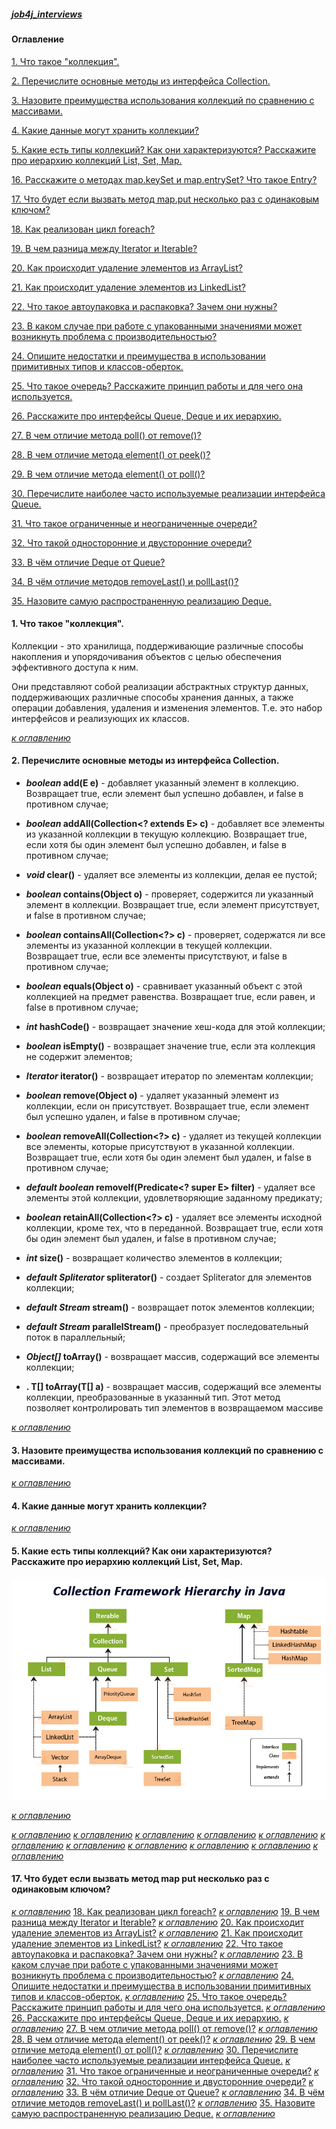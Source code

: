 ##### [job4j_interviews](https://github.com/shaporen/job4j_interviews/blob/main/README.md)
#### Оглавление
[1. Что такое "коллекция".](#1-Что-такое-коллекция)

[2. Перечислите основные методы из интерфейса Collection.](#2-Перечислите-основные-методы-из-интерфейса-Collection)

[3. Назовите преимущества использования коллекций по сравнению с массивами.](#3-Назовите-преимущества-использования-коллекций-по-сравнению-с-массивами)

[4. Какие данные могут хранить коллекции?](#4-Какие-данные-могут-хранить-коллекции)

[5. Какие есть типы коллекций? Как они характеризуются? Расскажите про иерархию коллекций List, Set, Map.](#5-Какие-есть-типы-коллекций-Как-они-характеризуются-Расскажите-про-иерархию-коллекций-List-Set-Map)

[](#)

[](#)

[](#)

[](#)

[](#)

[](#)

[](#)

[](#)

[](#)

[](#)

[16. Расскажите о методах map.keySet и map.entrySet? Что такое Entry?](#16-Расскажите-о-методах-map-keySet-и-map-entrySet-Что-такое-Entry)

[17. Что будет если вызвать метод map.put несколько раз с одинаковым ключом?](#17-Что-будет-если-вызвать-метод-map-put-несколько-раз-с-одинаковым-ключом)

[18. Как реализован цикл foreach?](#18-Как-реализован-цикл-foreach)

[19. В чем разница между Iterator и Iterable?](#19-В-чем-разница-между-Iterator-и-Iterable)

[20. Как происходит удаление элементов из ArrayList?](#20-Как-происходит-удаление-элементов-из-ArrayList)

[21. Как происходит удаление элементов из LinkedList?](#21-Как-происходит-удаление-элементов-из-LinkedList)

[22. Что такое автоупаковка и распаковка? Зачем они нужны?](#22-Что-такое-автоупаковка-и-распаковка-Зачем-они-нужны)

[23. В каком случае при работе с упакованными значениями может возникнуть проблема с производительностью?](#23-В-каком-случае-при-работе-с-упакованными-значениями-может-возникнуть-проблема-с-производительностью)

[24. Опишите недостатки и преимущества в использовании примитивных типов и классов-оберток.](#24-Опишите-недостатки-и-преимущества-в-использовании-примитивных-типов-и-классов-оберток)

[25. Что такое очередь? Расскажите принцип работы и для чего она используется.](#25-Что-такое-очередь-Расскажите-принцип-работы-и-для-чего-она-используется)

[26. Расскажите про интерфейсы Queue, Deque и их иерархию.](#26-Расскажите-про-интерфейсы-Queue-Deque-и-их-иерархию)

[27. В чем отличие метода poll() от remove()?](#27-В-чем-отличие-метода-poll()-от-remove())

[28. В чем отличие метода element() от peek()?](#28-В-чем-отличие-метода-element()-от-peek())

[29. В чем отличие метода element() от poll()?](#29-В-чем-отличие-метода-element()-от-poll())

[30. Перечислите наиболее часто используемые реализации интерфейса Queue.](#30-Перечислите-наиболее-часто-используемые-реализации-интерфейса-Queue)

[31. Что такое ограниченные и неограниченные очереди?](#31-Что-такое-ограниченные-и-неограниченные-очереди)

[32. Что такой односторонние и двусторонние очереди?](#32-Что-такой-односторонние-и-двусторонние-очереди)

[33. В чём отличие Deque от Queue?](#33-В-чём-отличие-Deque-от-Queue)

[34. В чём отличие методов removeLast() и pollLast()?](#34-В-чём-отличие-методов-removeLast()-и-pollLast())

[35. Назовите самую распространенную реализацию Deque.](#35-Назовите-самую-распространенную-реализацию-Deque)

#### 1. Что такое "коллекция".
   
Коллекции - это хранилища, поддерживающие различные способы накопления и упорядочивания объектов с целью обеспечения эффективного доступа к ним.

Они представляют собой реализации абстрактных структур данных, поддерживающих различные способы хранения данных, а также операции добавления, удаления и изменения элементов. Т.е. это набор интерфейсов и реализующих их классов.

[_к оглавлению_](#Оглавление)

#### 2. Перечислите основные методы из интерфейса Collection.

- **_boolean_ add(E e)** - добавляет указанный элемент в коллекцию. Возвращает true, если элемент был успешно добавлен, и false в противном случае;

- **_boolean_ addAll(Collection<? extends E> c)** - добавляет все элементы из указанной коллекции в текущую коллекцию. Возвращает true, если хотя бы один элемент был успешно добавлен, и false в противном случае;

- **_void_ clear()** - удаляет все элементы из коллекции, делая ее пустой;

- **_boolean_ contains(Object o)** - проверяет, содержится ли указанный элемент в коллекции. Возвращает true, если элемент присутствует, и false в противном случае;

- **_boolean_ containsAll(Collection<?> c)** - проверяет, содержатся ли все элементы из указанной коллекции в текущей коллекции. Возвращает true, если все элементы присутствуют, и false в противном случае;

- **_boolean_ equals(Object o)** - сравнивает указанный объект с этой коллекцией на предмет равенства. Возвращает true, если равен, и false в противном случае;

- **_int_ hashCode()** - возвращает значение хеш-кода для этой коллекции;

- **_boolean_ isEmpty()** - возвращает значение true, если эта коллекция не содержит элементов;

- **_Iterator<E>_ iterator()** - возвращает итератор по элементам коллекции;

- **_boolean_ remove(Object o)** - удаляет указанный элемент из коллекции, если он присутствует. Возвращает true, если элемент был успешно удален, и false в противном случае;

- **_boolean_ removeAll(Collection<?> c)** - удаляет из текущей коллекции все элементы, которые присутствуют в указанной коллекции. Возвращает true, если хотя бы один элемент был удален, и false в противном случае;

- **_default boolean_ removeIf(Predicate<? super E> filter)** - удаляет все элементы этой коллекции, удовлетворяющие заданному предикату;

- **_boolean_ retainAll(Collection<?> c)** - удаляет все элементы исходной коллекции, кроме тех, что в переданной. Возвращает true, если хотя бы один элемент был удален, и false в противном случае;

- **_int_ size()** - возвращает количество элементов в коллекции;

- **_default Spliterator<E>_ spliterator()** - создает Spliterator для элементов коллекции;

- **_default Stream<E>_ stream()** - возвращает поток элементов коллекции;

- **_default Stream<E>_ parallelStream()** - преобразует последовательный поток в параллельный;

-  **_Object[]_ toArray()** - возвращает массив, содержащий все элементы коллекции;

-  **.<T> T[] toArray(T[] a)** - возвращает массив, содержащий все элементы коллекции, преобразованные в указанный тип. Этот метод позволяет контролировать тип элементов в возвращаемом массиве

[_к оглавлению_](#Оглавление)

#### 3. Назовите преимущества использования коллекций по сравнению с массивами.
[_к оглавлению_](#Оглавление)
#### 4. Какие данные могут хранить коллекции?
[_к оглавлению_](#Оглавление)
#### 5. Какие есть типы коллекций? Как они характеризуются? Расскажите про иерархию коллекций List, Set, Map.

![img](https://github.com/shaporen/job4j_interviews/blob/main/resources/collections_hierarchy.jpg)

[_к оглавлению_](#Оглавление)

[](#)
[_к оглавлению_](#Оглавление)
[](#)
[_к оглавлению_](#Оглавление)
[](#)
[_к оглавлению_](#Оглавление)
[](#)
[_к оглавлению_](#Оглавление)
[](#)
[_к оглавлению_](#Оглавление)
[](#)
[_к оглавлению_](#Оглавление)
[](#)
[_к оглавлению_](#Оглавление)
[](#)
[_к оглавлению_](#Оглавление)
[](#)
[_к оглавлению_](#Оглавление)
[](#)
[_к оглавлению_](#Оглавление)
[](#)
[_к оглавлению_](#Оглавление)
#### 17. Что будет если вызвать метод map put несколько раз с одинаковым ключом?
[_к оглавлению_](#Оглавление)
[18. Как реализован цикл foreach?](#18-Как-реализован-цикл-foreach)
[_к оглавлению_](#Оглавление)
[19. В чем разница между Iterator и Iterable?](#19-В-чем-разница-между-Iterator-и-Iterable)
[_к оглавлению_](#Оглавление)
[20. Как происходит удаление элементов из ArrayList?](#20-Как-происходит-удаление-элементов-из-ArrayList)
[_к оглавлению_](#Оглавление)
[21. Как происходит удаление элементов из LinkedList?](#21-Как-происходит-удаление-элементов-из-LinkedList)
[_к оглавлению_](#Оглавление)
[22. Что такое автоупаковка и распаковка? Зачем они нужны?](#22-Что-такое-автоупаковка-и-распаковка-Зачем-они-нужны)
[_к оглавлению_](#Оглавление)
[23. В каком случае при работе с упакованными значениями может возникнуть проблема с производительностью?](#23-В-каком-случае-при-работе-с-упакованными-значениями-может-возникнуть-проблема-с-производительностью)
[_к оглавлению_](#Оглавление)
[24. Опишите недостатки и преимущества в использовании примитивных типов и классов-оберток.](#24-Опишите-недостатки-и-преимущества-в-использовании-примитивных-типов-и-классов-оберток)
[_к оглавлению_](#Оглавление)
[25. Что такое очередь? Расскажите принцип работы и для чего она используется.](#25-Что-такое-очередь-Расскажите-принцип-работы-и-для-чего-она-используется)
[_к оглавлению_](#Оглавление)
[26. Расскажите про интерфейсы Queue, Deque и их иерархию.](#26-Расскажите-про-интерфейсы-Queue-Deque-и-их-иерархию)
[_к оглавлению_](#Оглавление)
[27. В чем отличие метода poll() от remove()?](#27-В-чем-отличие-метода-poll()-от-remove())
[_к оглавлению_](#Оглавление)
[28. В чем отличие метода element() от peek()?](#28-В-чем-отличие-метода-element()-от-peek())
[_к оглавлению_](#Оглавление)
[29. В чем отличие метода element() от poll()?](#29-В-чем-отличие-метода-element()-от-poll())
[_к оглавлению_](#Оглавление)
[30. Перечислите наиболее часто используемые реализации интерфейса Queue.](#30-Перечислите-наиболее-часто-используемые-реализации-интерфейса-Queue)
[_к оглавлению_](#Оглавление)
[31. Что такое ограниченные и неограниченные очереди?](#31-Что-такое-ограниченные-и-неограниченные-очереди)
[_к оглавлению_](#Оглавление)
[32. Что такой односторонние и двусторонние очереди?](#32-Что-такой-односторонние-и-двусторонние-очереди)
[_к оглавлению_](#Оглавление)
[33. В чём отличие Deque от Queue?](#33-В-чём-отличие-Deque-от-Queue)
[_к оглавлению_](#Оглавление)
[34. В чём отличие методов removeLast() и pollLast()?](#34-В-чём-отличие-методов-removeLast()-и-pollLast())
[_к оглавлению_](#Оглавление)
[35. Назовите самую распространенную реализацию Deque.](#35-Назовите-самую-распространенную-реализацию-Deque)
[_к оглавлению_](#Оглавление)
